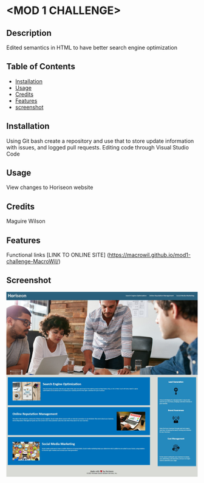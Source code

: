 # <MOD 1 CHALLENGE>

## Description

Edited semantics in HTML to have better search engine optimization

## Table of Contents

- [Installation](#installation)
- [Usage](#usage)
- [Credits](#credits)
- [Features](#features)
- [screenshot](#screenshot)

## Installation

Using Git bash create a repository and use that to store update information with issues, and logged pull requests. Editing code through Visual Studio Code

## Usage

View changes to Horiseon website

## Credits

Maguire Wilson

## Features

Functional links [LINK TO ONLINE SITE] (https://macrowil.github.io/mod1-challenge-MacroWil/)

## Screenshot

![Horiseon webpage expected behavior](./assets/Images/horiseon-site.jpg)

